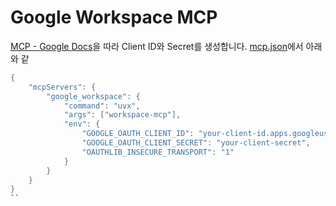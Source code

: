 # Google Workspace MCP

[MCP - Google Docs](https://github.com/kyopark2014/mcp/blob/main/google-docs.md)을 따라 Client ID와 Secret를 생성합니다. [mcp.json](./mcp_agent/mcp.json)에서 아래와 같

```java
{
    "mcpServers": {
        "google_workspace": {
            "command": "uvx",
            "args": ["workspace-mcp"],
            "env": {
                "GOOGLE_OAUTH_CLIENT_ID": "your-client-id.apps.googleusercontent.com",
                "GOOGLE_OAUTH_CLIENT_SECRET": "your-client-secret",
                "OAUTHLIB_INSECURE_TRANSPORT": "1"
            }
        }
    }
}
``
